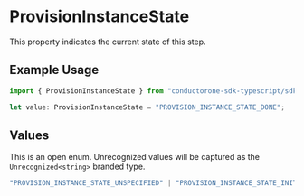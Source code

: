 # ProvisionInstanceState

This property indicates the current state of this step.

## Example Usage

```typescript
import { ProvisionInstanceState } from "conductorone-sdk-typescript/sdk/models/shared";

let value: ProvisionInstanceState = "PROVISION_INSTANCE_STATE_DONE";
```

## Values

This is an open enum. Unrecognized values will be captured as the `Unrecognized<string>` branded type.

```typescript
"PROVISION_INSTANCE_STATE_UNSPECIFIED" | "PROVISION_INSTANCE_STATE_INIT" | "PROVISION_INSTANCE_STATE_CREATE_CONNECTOR_ACTIONS_FOR_TARGET" | "PROVISION_INSTANCE_STATE_SENDING_NOTIFICATIONS" | "PROVISION_INSTANCE_STATE_WAITING" | "PROVISION_INSTANCE_STATE_WEBHOOK" | "PROVISION_INSTANCE_STATE_WEBHOOK_WAITING" | "PROVISION_INSTANCE_STATE_EXTERNAL_TICKET" | "PROVISION_INSTANCE_STATE_EXTERNAL_TICKET_WAITING" | "PROVISION_INSTANCE_STATE_DONE" | Unrecognized<string>
```